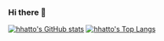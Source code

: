 ### Hi there 👋

<!--
**hhatto/hhatto** is a ✨ _special_ ✨ repository because its `README.md` (this file) appears on your GitHub profile.

Here are some ideas to get you started:

- 🔭 I’m currently working on ...
- 🌱 I’m currently learning ...
- 👯 I’m looking to collaborate on ...
- 🤔 I’m looking for help with ...
- 💬 Ask me about ...
- 📫 How to reach me: ...
- 😄 Pronouns: ...
- ⚡ Fun fact: ...
-->

[![hhatto's GitHub stats](https://github-readme-stats.vercel.app/api?username=hhatto)](https://github.com/hhatto/hhatto)
[![hhatto's Top Langs](https://github-readme-stats.vercel.app/api/top-langs/?username=hhatto&layout=compact)](https://github.com/hhatto/hhatto)
